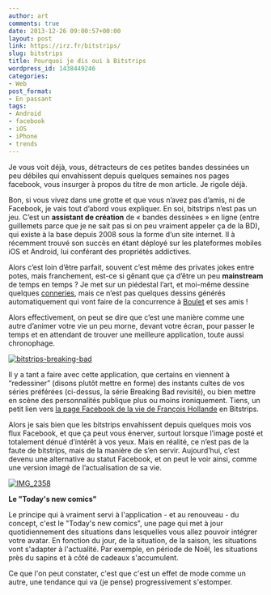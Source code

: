 ```yaml
---
author: art
comments: true
date: 2013-12-26 09:00:57+00:00
layout: post
link: https://irz.fr/bitstrips/
slug: bitstrips
title: Pourquoi je dis oui à Bitstrips
wordpress_id: 1438449246
categories:
- Web
post_format:
- En passant
tags:
- Android
- facebook
- iOS
- iPhone
- trends
---
```


Je vous voit déjà, vous, détracteurs de ces petites bandes dessinées un peu débiles qui envahissent depuis quelques semaines nos pages facebook, vous insurger à propos du titre de mon article. Je rigole déjà. 

Bon, si vous vivez dans une grotte et que vous n’avez pas d’amis, ni de Facebook, je vais tout d’abord vous expliquer. En soi, bitstrips n’est pas un jeu. C’est un **assistant de création** de « bandes dessinées » en ligne (entre guillemets parce que je ne sait pas si on peu vraiment appeler ça de la BD), qui existe à la base depuis 2008 sous la forme d’un site internet. Il à récemment trouvé son succès en étant déployé sur les plateformes mobiles iOS et Android, lui conférant des propriétés addictives.

Alors c’est loin d’être parfait, souvent c’est même des privates jokes entre potes, mais franchement, est-ce si gênant que ça d’être un peu **mainstream** de temps en temps ? Je met sur un piédestal l’art, et moi-même dessine quelques [conneries](http://irz.fr/category/dessins), mais ce n’est pas quelques dessins générés automatiquement qui vont faire de la concurrence à [Boulet](http://www.bouletcorp.com/) et ses amis !

Alors effectivement, on peut se dire que c’est une manière comme une autre d’animer votre vie un peu morne, devant votre écran, pour passer le temps et en attendant de trouver une meilleure application, toute aussi chronophage.

[![bitstrips-breaking-bad](https://static.irz.fr/2013/12/bitstrips-breaking-bad.jpg)](https://irz.fr/recherche?q=bitstrips-breaking-bad)

Il y a tant a faire avec cette application, que certains en viennent à “redessiner” (disons plutôt mettre en forme) des instants cultes de vos séries préférées (ci-dessus, la série Breaking Bad revisité), ou bien mettre en scène des personnalités publique plus ou moins ironiquement. Tiens, un petit lien vers [la page Facebook de la vie de François Hollande](https://www.facebook.com/LesAventuresDeFrancois) en Bitstrips.

Alors je sais bien que les bitstrips envahissent depuis quelques mois vos flux Facebook, et que ça peut vous énerver, surtout lorsque l’image posté et totalement dénué d’intérêt à vos yeux. Mais en réalité, ce n’est pas de la faute de bitstrips, mais de la manière de s’en servir. Aujourd’hui, c’est devenu une alternative au statut Facebook, et on peut le voir ainsi, comme une version imagé de l’actualisation de sa vie.


[![IMG_2358](https://static.irz.fr/2013/12/IMG_2358-640x528.jpg)](http://irz.fr/?attachment_id=1438449247)




**Le "Today's new comics"**




Le principe qui à vraiment servi à l'application - et au renouveau - du concept, c'est le "Today's new comics", une page qui met à jour quotidiennement des situations dans lesquelles vous allez pouvoir intégrer votre avatar. En fonction du jour, de la situation, de la saison, les situations vont s'adapter à l'actualité. Par exemple, en période de Noël, les situations près du sapins et à côté de cadeaux s'accumulent.




Ce que l'on peut constater, c'est que c'est un effet de mode comme un autre, une tendance qui va (je pense) progressivement s'estomper.




